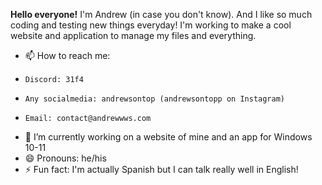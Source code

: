 

**Hello everyone!** I'm Andrew (in case you don't know). And I like so much coding and testing new things everyday! I'm working to make a cool website and application to manage my files and everything.

- 📫 How to reach me:
-     Discord: 31f4
-     Any socialmedia: andrewsontop (andrewsontopp on Instagram)
-     Email: contact@andrewwws.com
- 🔭 I’m currently working on a website of mine and an app for Windows 10-11
- 😄 Pronouns: he/his
- ⚡ Fun fact: I'm actually Spanish but I can talk really well in English!
